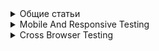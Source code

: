 <details><summary>Общие статьи</summary>

* [Чек-лист по тестированию HTML-верстки][testirovanie_html_verstki]
* [Пирамида тестов на практике][habr_358950]

[testirovanie_html_verstki]: https://www.100up.ru/testirovanie-html-verstki/
[habr_358950]: https://habr.com/ru/post/358950/
</details>

<details><summary>Mobile And Responsive Testing</summary>

* [Mobile Testing Tutorial: A Comprehensive Guide With Examples and Best Practices][lambdatest_mobile_testing] - цикл статей по тестированию мобильных устройств
* [Responsive Testing Tutorial: A Comprehensive Guide With Examples and Best Practices][lambdatest_responsive_testing] - цикл статей по адаптивному тестированию

[lambdatest_mobile_testing]: https://www.lambdatest.com/learning-hub/mobile-testing
[lambdatest_responsive_testing]: https://www.lambdatest.com/learning-hub/responsive-testing
</details>

<details><summary>Cross Browser Testing</summary>

* [Cross Browser Compatibility Tutorial: A Comprehensive Guide With Examples and Best Practices][lambdatest_crossbrowser_compatibility]
* [Cross Browser Testing Tutorial: A Comprehensive Guide With Examples and Best Practices][lambdatest_cross_browser]

[lambdatest_crossbrowser_compatibility]: https://www.lambdatest.com/learning-hub/cross-browser-compatibility
[lambdatest_cross_browser]: https://www.lambdatest.com/learning-hub/cross-browser-testing
</details>
